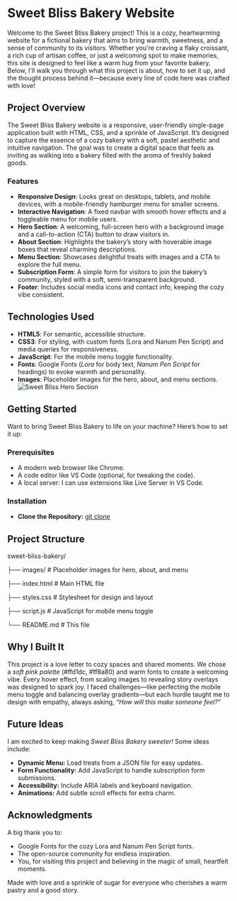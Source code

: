 # Sweet Bliss Bakery Website
Welcome to the Sweet Bliss Bakery project! This is a cozy, heartwarming website for a fictional bakery that aims to bring warmth, sweetness, and a sense of community to its visitors. Whether you're craving a flaky croissant, a rich cup of artisan coffee, or just a welcoming spot to make memories, this site is designed to feel like a warm hug from your favorite bakery. Below,  I'll walk you through what this project is about, how to set it up, and the thought process behind it—because every line of code here was crafted with love!

## Project Overview
The Sweet Bliss Bakery website is a responsive, user-friendly single-page application built with HTML, CSS, and a sprinkle of JavaScript. It’s designed to capture the essence of a cozy bakery with a soft, pastel aesthetic and intuitive navigation. The goal was to create a digital space that feels as inviting as walking into a bakery filled with the aroma of freshly baked goods.

### Features
- **Responsive Design**: Looks great on desktops, tablets, and mobile devices, with a mobile-friendly hamburger menu for smaller screens.
- **Interactive Navigation**: A fixed navbar with smooth hover effects and a toggleable menu for mobile users.
- **Hero Section**: A welcoming, full-screen hero with a background image and a call-to-action (CTA) button to draw visitors in.
- **About Section**: Highlights the bakery’s story with hoverable image boxes that reveal charming descriptions.
- **Menu Section**: Showcases delightful treats with images and a CTA to explore the full menu.
- **Subscription Form**: A simple form for visitors to join the bakery’s community, styled with a soft, semi-transparent background.
- **Footer**: Includes social media icons and contact info, keeping the cozy vibe consistent.

## Technologies Used
- **HTML5**: For semantic, accessible structure.
- **CSS3**: For styling, with custom fonts (Lora and Nanum Pen Script) and media queries for responsiveness.
- **JavaScript**: For the mobile menu toggle functionality.
- **Fonts**: Google Fonts (*Lora* for body text, *Nanum Pen Script* for headings) to evoke warmth and personality.
- **Images**: Placeholder images for the hero, about, and menu sections. ![Sweet Bliss Hero Section](images/)

## Getting Started
Want to bring Sweet Bliss Bakery to life on your machine? Here’s how to set it up:
### Prerequisites
- A modern web browser like Chrome.
- A code editor like VS Code (optional, for tweaking the code).
- A local server: I can use extensions like Live Server in VS Code.
### Installation
- **Clone the Repository:**
[git clone](https://github.com/arinnwjyyy/sweet-bliss-bakery.git)

## Project Structure
sweet-bliss-bakery/

├── images/               # Placeholder images for hero, about, and menu

├── index.html            # Main HTML file

├── styles.css            # Stylesheet for design and layout

├── script.js             # JavaScript for mobile menu toggle

└── README.md             # This file

## Why I Built It
This project is a love letter to cozy spaces and shared moments. We chose a *soft pink palette* (#ffd1dc, #ff8a80) and warm fonts to create a welcoming vibe. Every hover effect, from scaling images to revealing story overlays was designed to spark joy. I faced challenges—like perfecting the mobile menu toggle and balancing overlay gradients—but each hurdle taught me to design with empathy, always asking, *“How will this make someone feel?”* 

## Future Ideas
I am excited to keep making *Sweet Bliss Bakery sweeter!* Some ideas include:
- **Dynamic Menu:** Load treats from a JSON file for easy updates.
- **Form Functionality:** Add JavaScript to handle subscription form submissions.
- **Accessibility:** Include ARIA labels and keyboard navigation.
- **Animations:** Add subtle scroll effects for extra charm.

## Acknowledgments
A big thank you to:
- Google Fonts for the cozy Lora and Nanum Pen Script fonts.
- The open-source community for endless inspiration.
- You, for visiting this project and believing in the magic of small, heartfelt moments.



Made with love and a sprinkle of sugar for everyone who cherishes a warm pastry and a good story.
